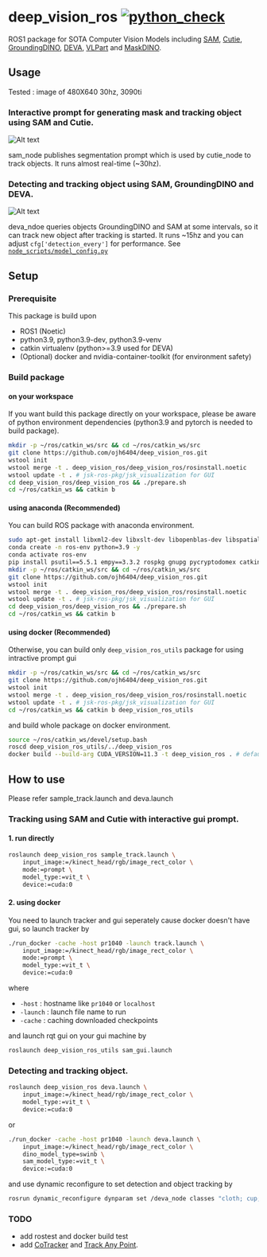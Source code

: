 # deep_vision_ros  [![python_check](https://github.com/ojh6404/deep_vision_ros/actions/workflows/python_check.yml/badge.svg)](https://github.com/ojh6404/deep_vision_ros/actions/workflows/python_check.yml)

ROS1 package for SOTA Computer Vision Models including [SAM](https://github.com/facebookresearch/segment-anything.git), [Cutie](https://github.com/hkchengrex/Cutie.git), [GroundingDINO](https://github.com/IDEA-Research/GroundingDINO.git), [DEVA](https://github.com/hkchengrex/Tracking-Anything-with-DEVA.git), [VLPart](https://github.com/facebookresearch/VLPart.git) and [MaskDINO](https://github.com/IDEA-Research/MaskDINO.git).

## Usage
Tested : image of 480X640 30hz, 3090ti
### Interactive prompt for generating mask and tracking object using SAM and Cutie.
![Alt text](asset/sam_and_cutie_example.gif)

sam_node publishes segmentation prompt which is used by cutie_node to track objects. It runs almost real-time (~30hz).
### Detecting and tracking object using SAM, GroundingDINO and DEVA.
![Alt text](asset/deva_example.gif)

deva_ndoe queries objects GroundingDINO and SAM at some intervals, so it can track new object after tracking is started. It runs ~15hz and you can adjust `cfg['detection_every']` for performance.
See [`node_scripts/model_config.py`](node_scripts/model_config.py)

## Setup

### Prerequisite
This package is build upon
- ROS1 (Noetic)
- python3.9, python3.9-dev, python3.9-venv
- catkin virtualenv (python>=3.9 used for DEVA)
- (Optional) docker and nvidia-container-toolkit (for environment safety)

### Build package

#### on your workspace
If you want build this package directly on your workspace, please be aware of python environment dependencies (python3.9 and pytorch is needed to build package).
```bash
mkdir -p ~/ros/catkin_ws/src && cd ~/ros/catkin_ws/src
git clone https://github.com/ojh6404/deep_vision_ros.git
wstool init
wstool merge -t . deep_vision_ros/deep_vision_ros/rosinstall.noetic
wstool update -t . # jsk-ros-pkg/jsk_visualization for GUI
cd deep_vision_ros/deep_vision_ros && ./prepare.sh
cd ~/ros/catkin_ws && catkin b
```

#### using anaconda (Recommended)
You can build ROS package with anaconda environment.
```bash
sudo apt-get install libxml2-dev libxslt-dev libopenblas-dev libspatialindex-dev freeglut3-dev libsuitesparse-dev libblas-dev liblapack-dev libxcb-cursor0
conda create -n ros-env python=3.9 -y
conda activate ros-env
pip install psutil==5.5.1 empy==3.3.2 rospkg gnupg pycryptodomex catkin-tools wheel cython # for ROS build
mkdir -p ~/ros/catkin_ws/src && cd ~/ros/catkin_ws/src
git clone https://github.com/ojh6404/deep_vision_ros.git
wstool init
wstool merge -t . deep_vision_ros/deep_vision_ros/rosinstall.noetic
wstool update -t . # jsk-ros-pkg/jsk_visualization for GUI
cd deep_vision_ros/deep_vision_ros && ./prepare.sh
cd ~/ros/catkin_ws && catkin b
```

#### using docker (Recommended)
Otherwise, you can build only `deep_vision_ros_utils` package for using intractive prompt gui
```bash
mkdir -p ~/ros/catkin_ws/src && cd ~/ros/catkin_ws/src
git clone https://github.com/ojh6404/deep_vision_ros.git
wstool init
wstool merge -t . deep_vision_ros/deep_vision_ros/rosinstall.noetic
wstool update -t . # jsk-ros-pkg/jsk_visualization for GUI
cd ~/ros/catkin_ws && catkin b deep_vision_ros_utils
```
and build whole package on docker environment.
```bash
source ~/ros/catkin_ws/devel/setup.bash
roscd deep_vision_ros_utils/../deep_vision_ros
docker build --build-arg CUDA_VERSION=11.3 -t deep_vision_ros . # default is 11.3, you can also build with 12.1
```

## How to use
Please refer sample_track.launch and deva.launch
### Tracking using SAM and Cutie with interactive gui prompt.
#### 1. run directly
```bash
roslaunch deep_vision_ros sample_track.launch \
    input_image:=/kinect_head/rgb/image_rect_color \
    mode:=prompt \
    model_type:=vit_t \
    device:=cuda:0
```
#### 2. using docker
You need to launch tracker and gui seperately cause docker doesn't have gui, so launch tracker by
```bash
./run_docker -cache -host pr1040 -launch track.launch \
    input_image:=/kinect_head/rgb/image_rect_color \
    mode:=prompt \
    model_type:=vit_t \
    device:=cuda:0
```
where
- `-host` : hostname like `pr1040` or `localhost`
- `-launch` : launch file name to run
- `-cache` : caching downloaded checkpoints

and launch rqt gui on your gui machine by
```bash
roslaunch deep_vision_ros_utils sam_gui.launch
```

### Detecting and tracking object.
```bash
roslaunch deep_vision_ros deva.launch \
    input_image:=/kinect_head/rgb/image_rect_color \
    model_type:=vit_t \
    device:=cuda:0
```
or
```bash
./run_docker -cache -host pr1040 -launch deva.launch \
    input_image:=/kinect_head/rgb/image_rect_color \
    dino_model_type=swinb \    
    sam_model_type:=vit_t \
    device:=cuda:0
```
and use dynamic reconfigure to set detection and object tracking by
```bash
rosrun dynamic_reconfigure dynparam set /deva_node classes "cloth; cup; bottle;"
```

### TODO
- add rostest and docker build test
- add [CoTracker](https://github.com/facebookresearch/co-tracker.git) and [Track Any Point](https://github.com/google-deepmind/tapnet.git).
